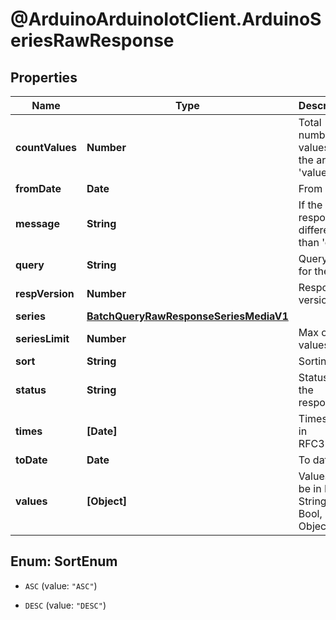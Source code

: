 # @ArduinoArduinoIotClient.ArduinoSeriesRawResponse

## Properties

Name | Type | Description | Notes
------------ | ------------- | ------------- | -------------
**countValues** | **Number** | Total number of values in the array &#39;values&#39; | 
**fromDate** | **Date** | From date | 
**message** | **String** | If the response is different than &#39;ok&#39; | [optional] [default to &#39;&#39;]
**query** | **String** | Query of for the data | 
**respVersion** | **Number** | Response version | 
**series** | [**BatchQueryRawResponseSeriesMediaV1**](BatchQueryRawResponseSeriesMediaV1.md) |  | 
**seriesLimit** | **Number** | Max of values | [optional] 
**sort** | **String** | Sorting | 
**status** | **String** | Status of the response | 
**times** | **[Date]** | Timestamp in RFC3339 | 
**toDate** | **Date** | To date | 
**values** | **[Object]** | Values can be in Float, String, Bool, Object | 



## Enum: SortEnum


* `ASC` (value: `"ASC"`)

* `DESC` (value: `"DESC"`)




